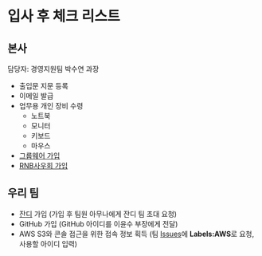 # 입사 후 체크 리스트

## 본사
담당자: 경영지원팀 박수연 과장

- 출입문 지문 등록
- 이메일 발급
- 업무용 개인 장비 수령
  - 노트북
  - 모니터
  - 키보드
  - 마우스
- [그룹웨어 가입](groupware.md)
- [RNB사우회 가입](cafe.md)

## 우리 팀
- [잔디](https://www.jandi.com) 가입 (가입 후 팀원 아무나에게 잔디 팀 초대 요청)
- GitHub 가입 (GitHub 아이디를 이윤수 부장에게 전달)
- AWS S3와 콘솔 접근을 위한 접속 정보 획득 (팀 [Issues](https://github.com/rnb-rpa/Team/issues/new)에 **Labels:AWS**로 요청, 사용할 아이디 입력)
